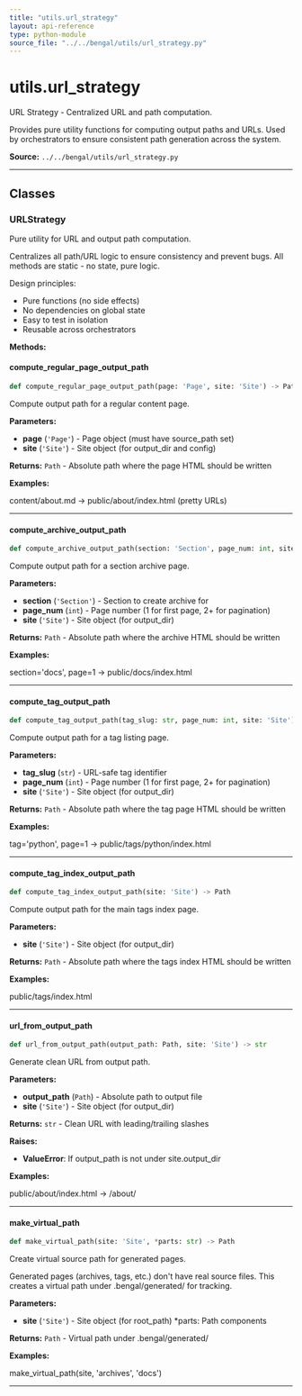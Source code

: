 ```yaml
---
title: "utils.url_strategy"
layout: api-reference
type: python-module
source_file: "../../bengal/utils/url_strategy.py"
---
```


# utils.url_strategy

URL Strategy - Centralized URL and path computation.

Provides pure utility functions for computing output paths and URLs.
Used by orchestrators to ensure consistent path generation across the system.

**Source:** `../../bengal/utils/url_strategy.py`

---

## Classes

### URLStrategy


Pure utility for URL and output path computation.

Centralizes all path/URL logic to ensure consistency and prevent bugs.
All methods are static - no state, pure logic.

Design principles:
- Pure functions (no side effects)
- No dependencies on global state
- Easy to test in isolation
- Reusable across orchestrators




**Methods:**

#### compute_regular_page_output_path

```python
def compute_regular_page_output_path(page: 'Page', site: 'Site') -> Path
```

Compute output path for a regular content page.

**Parameters:**

- **page** (`'Page'`) - Page object (must have source_path set)
- **site** (`'Site'`) - Site object (for output_dir and config)

**Returns:** `Path` - Absolute path where the page HTML should be written


**Examples:**

content/about.md → public/about/index.html (pretty URLs)





---
#### compute_archive_output_path

```python
def compute_archive_output_path(section: 'Section', page_num: int, site: 'Site') -> Path
```

Compute output path for a section archive page.

**Parameters:**

- **section** (`'Section'`) - Section to create archive for
- **page_num** (`int`) - Page number (1 for first page, 2+ for pagination)
- **site** (`'Site'`) - Site object (for output_dir)

**Returns:** `Path` - Absolute path where the archive HTML should be written


**Examples:**

section='docs', page=1 → public/docs/index.html





---
#### compute_tag_output_path

```python
def compute_tag_output_path(tag_slug: str, page_num: int, site: 'Site') -> Path
```

Compute output path for a tag listing page.

**Parameters:**

- **tag_slug** (`str`) - URL-safe tag identifier
- **page_num** (`int`) - Page number (1 for first page, 2+ for pagination)
- **site** (`'Site'`) - Site object (for output_dir)

**Returns:** `Path` - Absolute path where the tag page HTML should be written


**Examples:**

tag='python', page=1 → public/tags/python/index.html





---
#### compute_tag_index_output_path

```python
def compute_tag_index_output_path(site: 'Site') -> Path
```

Compute output path for the main tags index page.

**Parameters:**

- **site** (`'Site'`) - Site object (for output_dir)

**Returns:** `Path` - Absolute path where the tags index HTML should be written


**Examples:**

public/tags/index.html





---
#### url_from_output_path

```python
def url_from_output_path(output_path: Path, site: 'Site') -> str
```

Generate clean URL from output path.

**Parameters:**

- **output_path** (`Path`) - Absolute path to output file
- **site** (`'Site'`) - Site object (for output_dir)

**Returns:** `str` - Clean URL with leading/trailing slashes

**Raises:**

- **ValueError**: If output_path is not under site.output_dir

**Examples:**

public/about/index.html → /about/





---
#### make_virtual_path

```python
def make_virtual_path(site: 'Site', *parts: str) -> Path
```

Create virtual source path for generated pages.

Generated pages (archives, tags, etc.) don't have real source files.
This creates a virtual path under .bengal/generated/ for tracking.

**Parameters:**

- **site** (`'Site'`) - Site object (for root_path) *parts: Path components

**Returns:** `Path` - Virtual path under .bengal/generated/


**Examples:**

make_virtual_path(site, 'archives', 'docs')





---



